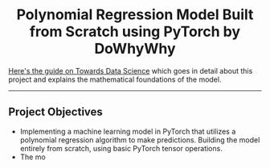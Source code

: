 <h1 align = 'center'>Polynomial Regression Model Built from Scratch using PyTorch by DoWhyWhy</h1>

[Here's the guide on Towards Data Science](https://towardsdatascience.com/polynomial-regression-using-pytorch-from-scratch-500b7887b0ed) which goes in detail about this project and explains the mathematical foundations of the model.

---
<h2>Project Objectives</h2>

* Implementing a machine learning model in PyTorch that utilizes a polynomial regression algorithm to make predictions. Building the model entirely from scratch, using basic PyTorch tensor operations.
* The mo